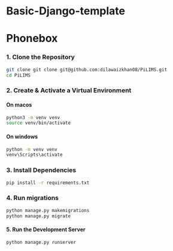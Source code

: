 # Basic-Django-template

# Phonebox

### 1. Clone the Repository

```bash
git clone git clone git@github.com:dilawaizkhan08/PiLIMS.git
cd PiLIMS
```
### 2. Create & Activate a Virtual Environment

#### On macos
```bash
python3 -m venv venv
source venv/bin/activate
```

#### On windows
```bash
python -m venv venv
venv\Scripts\activate
```

### 3. Install Dependencies
```bash
pip install -r requirements.txt
```


### 4. Run migrations
```bash
python manage.py makemigrations
python manage.py migrate
```

#### 5. Run the Development Server
```bash
python manage.py runserver
```